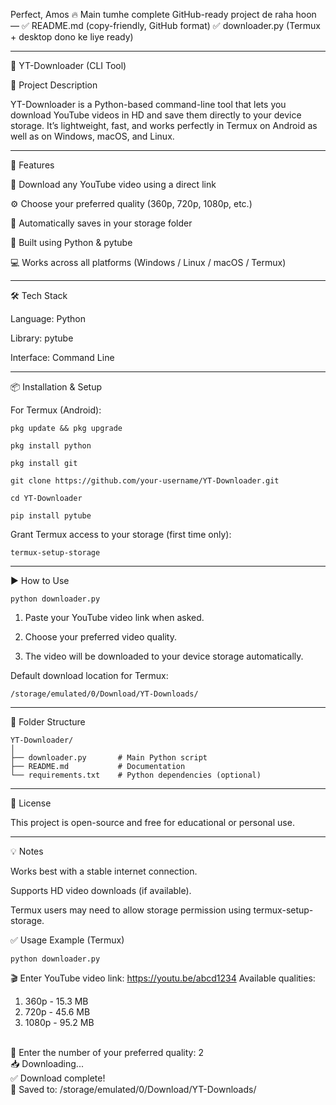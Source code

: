 Perfect, Amos 🔥
Main tumhe complete GitHub-ready project de raha hoon —
✅ README.md (copy-friendly, GitHub format)
✅ downloader.py (Termux + desktop dono ke liye ready)


---

🧰 YT-Downloader (CLI Tool)

📖 Project Description

YT-Downloader is a Python-based command-line tool that lets you download YouTube videos in HD and save them directly to your device storage.
It’s lightweight, fast, and works perfectly in Termux on Android as well as on Windows, macOS, and Linux.


---

🚀 Features

🎥 Download any YouTube video using a direct link

⚙️ Choose your preferred quality (360p, 720p, 1080p, etc.)

💾 Automatically saves in your storage folder

🐍 Built using Python & pytube

💻 Works across all platforms (Windows / Linux / macOS / Termux)



---

🛠️ Tech Stack

Language: Python

Library: pytube

Interface: Command Line



---

📦 Installation & Setup

For Termux (Android):
```
pkg update && pkg upgrade
```
```
pkg install python
```
```
pkg install git
```
```
git clone https://github.com/your-username/YT-Downloader.git
```
```
cd YT-Downloader
```
```
pip install pytube
```

Grant Termux access to your storage (first time only):
```
termux-setup-storage
```

---

▶️ How to Use
```
python downloader.py
```
1. Paste your YouTube video link when asked.


2. Choose your preferred video quality.


3. The video will be downloaded to your device storage automatically.



Default download location for Termux:
```
/storage/emulated/0/Download/YT-Downloads/
```

---

📁 Folder Structure
```
YT-Downloader/
│
├── downloader.py       # Main Python script
├── README.md           # Documentation
└── requirements.txt    # Python dependencies (optional)
```

---

📜 License

This project is open-source and free for educational or personal use.


---

💡 Notes

Works best with a stable internet connection.

Supports HD video downloads (if available).

Termux users may need to allow storage permission using termux-setup-storage.

✅ Usage Example (Termux)
```
python downloader.py
```
🎬 Enter YouTube video link: https://youtu.be/abcd1234
Available qualities:
1. 360p - 15.3 MB
2. 720p - 45.6 MB
3. 1080p - 95.2 MB
<br>
🔽 Enter the number of your preferred quality: 2
<br>
📥 Downloading...
<br>
✅ Download complete!
<br>
📂 Saved to: /storage/emulated/0/Download/YT-Downloads/

